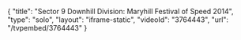{
    "title": "Sector 9 Downhill Division: Maryhill Festival of Speed 2014",
    "type": "solo",
    "layout": "iframe-static",
    "videoId": "3764443",
    "url": "\/tvpembed\/3764443"
}